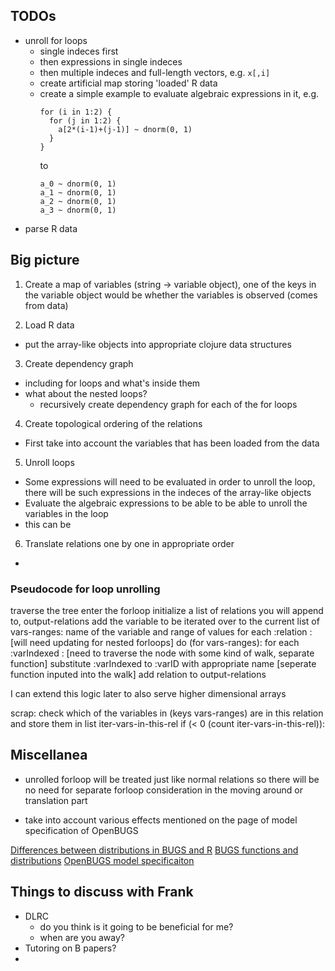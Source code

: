 ## TODOs
- unroll for loops
  - single indeces first
  - then expressions in single indeces
  - then multiple indeces and full-length vectors, e.g. `x[,i]`
  - create artificial map storing 'loaded' R data
  - create a simple example to evaluate algebraic expressions in it, e.g.
    ```
    for (i in 1:2) {
      for (j in 1:2) {
        a[2*(i-1)+(j-1)] ~ dnorm(0, 1)
      }
    }
    ```
    to
    ```
    a_0 ~ dnorm(0, 1)
    a_1 ~ dnorm(0, 1)
    a_2 ~ dnorm(0, 1)
    a_3 ~ dnorm(0, 1)
    ```
- parse R data



## Big picture
1. Create a map of variables (string -> variable object), one of the keys in the variable object would be whether the variables is observed (comes from data)

2. Load R data
  - put the array-like objects into appropriate clojure data structures
3. Create dependency graph
  - including for loops and what's inside them
  - what about the nested loops?
    - recursively create dependency graph for each of the for loops
4. Create topological ordering of the relations
  - First take into account the variables that has been loaded from the data
5. Unroll loops
  - Some expressions will need to be evaluated in order to unroll the loop, there will be such expressions in the indeces of the array-like objects
  - Evaluate the algebraic expressions to be able to be able to unroll the variables in the loop
  - this can be
6. Translate relations one by one in appropriate order
  -



### Pseudocode for loop unrolling

traverse the tree
enter the forloop
  initialize a list of relations you will append to, output-relations
  add the variable to be iterated over to the current list of vars-ranges: name of the variable and range of values
  for each :relation : [will need updating for nested forloops]
    do (for vars-ranges):
      for each :varIndexed : [need to traverse the node with some kind of walk, separate function]
        substitute :varIndexed to :varID with appropriate name [seperate function inputed into the walk]
      add relation to output-relations

I can extend this logic later to also serve higher dimensional arrays



scrap:
check which of the variables in (keys vars-ranges) are in this relation and store them in list iter-vars-in-this-rel
if (< 0 (count iter-vars-in-this-rel)):

## Miscellanea
- unrolled forloop will be treated just like normal relations so there will be no need for separate forloop consideration in the moving around or translation part

- take into account various effects mentioned on the page of model specification of OpenBUGS

[Differences between distributions in BUGS and R](https://stats.stackexchange.com/questions/5543/for-which-distributions-are-the-parameterizations-in-bugs-and-r-different)
[BUGS functions and distributions](http://www.mas.ncl.ac.uk/~nmf16/teaching/mas8303/functions.pdf)
[OpenBUGS model specificaiton](http://www.openbugs.net/Manuals/ModelSpecification.html)


## Things to discuss with Frank
- DLRC
  - do you think is it going to be beneficial for me?
  - when are you away?
- Tutoring on B papers?
-
